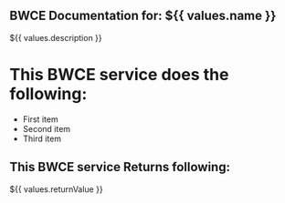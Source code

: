 BWCE Documentation for: ${{ values.name }}
-------

${{ values.description }}

This BWCE service does the following:
===========================

- First item
- Second item
- Third item

## This BWCE service Returns following:

${{ values.returnValue }}
